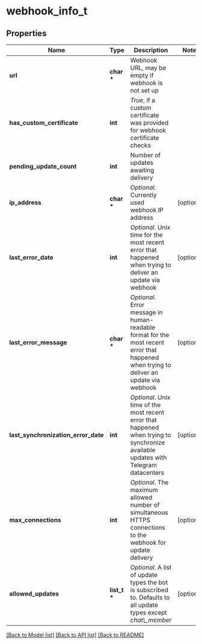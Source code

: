 # webhook_info_t

## Properties
Name | Type | Description | Notes
------------ | ------------- | ------------- | -------------
**url** | **char \*** | Webhook URL, may be empty if webhook is not set up | 
**has_custom_certificate** | **int** | *True*, if a custom certificate was provided for webhook certificate checks | 
**pending_update_count** | **int** | Number of updates awaiting delivery | 
**ip_address** | **char \*** | *Optional*. Currently used webhook IP address | [optional] 
**last_error_date** | **int** | *Optional*. Unix time for the most recent error that happened when trying to deliver an update via webhook | [optional] 
**last_error_message** | **char \*** | *Optional*. Error message in human-readable format for the most recent error that happened when trying to deliver an update via webhook | [optional] 
**last_synchronization_error_date** | **int** | *Optional*. Unix time of the most recent error that happened when trying to synchronize available updates with Telegram datacenters | [optional] 
**max_connections** | **int** | *Optional*. The maximum allowed number of simultaneous HTTPS connections to the webhook for update delivery | [optional] 
**allowed_updates** | **list_t \*** | *Optional*. A list of update types the bot is subscribed to. Defaults to all update types except *chat\\_member* | [optional] 

[[Back to Model list]](../README.md#documentation-for-models) [[Back to API list]](../README.md#documentation-for-api-endpoints) [[Back to README]](../README.md)


